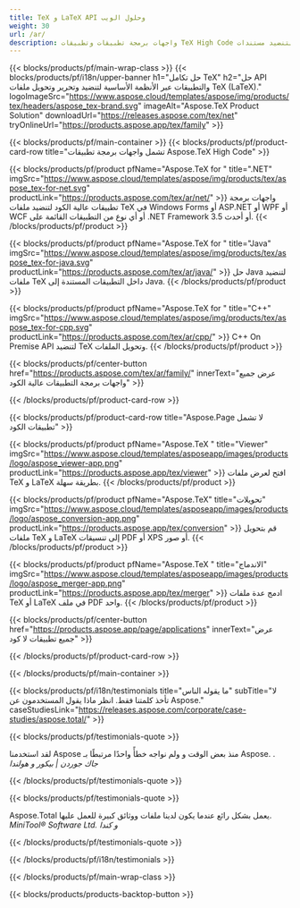 ```yaml
---
title: TeX و LaTeX API وحلول الويب
weight: 30
url: /ar/
description: واجهات برمجة تطبيقات وتطبيقات TeX High Code لتنضيد مستندات TeX ومعالجتها وتحويلها. يدعم هذا الحل أيضًا PDF و EPS و SVG ومعظم تنسيقات الصور كتنسيقات إخراج.
---
```


{{< blocks/products/pf/main-wrap-class >}}
{{< blocks/products/pf/i18n/upper-banner h1="حل تكامل TeX" h2="حل API والتطبيقات عبر الأنظمة الأساسية لتنضيد وتحرير وتحويل ملفات TeX (LaTeX)." logoImageSrc="https://www.aspose.cloud/templates/aspose/img/products/tex/headers/aspose_tex-brand.svg" imageAlt="Aspose.TeX Product Solution" downloadUrl="https://releases.aspose.com/tex/net" tryOnlineUrl="https://products.aspose.app/tex/family" >}}

{{< blocks/products/pf/main-container >}}
{{< blocks/products/pf/product-card-row title="تشمل واجهات برمجة تطبيقات Aspose.TeX High Code" >}}

{{< blocks/products/pf/product pfName="Aspose.TeX for " title=".NET" imgSrc="https://www.aspose.cloud/templates/aspose/img/products/tex/aspose_tex-for-net.svg" productLink="https://products.aspose.com/tex/ar/net/" >}}
واجهات برمجة تطبيقات عالية الكود لتنضيد ملفات TeX في Windows Forms أو ASP.NET أو WPF أو WCF أو أي نوع من التطبيقات القائمة على .NET Framework 3.5 أو أحدث.
{{< /blocks/products/pf/product >}}

{{< blocks/products/pf/product pfName="Aspose.TeX for " title="Java" imgSrc="https://www.aspose.cloud/templates/aspose/img/products/tex/aspose_tex-for-java.svg" productLink="https://products.aspose.com/tex/ar/java/" >}}
حل Java لتنضيد ملفات TeX داخل التطبيقات المستندة إلى Java.
{{< /blocks/products/pf/product >}}

{{< blocks/products/pf/product pfName="Aspose.TeX for " title="C++" imgSrc="https://www.aspose.cloud/templates/aspose/img/products/tex/aspose_tex-for-cpp.svg" productLink="https://products.aspose.com/tex/ar/cpp/" >}}
C++ On Premise API لتنضيد TeX وتحويل الملفات.
{{< /blocks/products/pf/product >}}

{{< blocks/products/pf/center-button href="https://products.aspose.com/tex/ar/family/" innerText="عرض جميع واجهات برمجة التطبيقات عالية الكود" >}}

{{< /blocks/products/pf/product-card-row >}}

{{< blocks/products/pf/product-card-row title="Aspose.Page لا تشمل تطبيقات الكود" >}}

{{< blocks/products/pf/product pfName="Aspose.TeX " title="Viewer" imgSrc="https://www.aspose.cloud/templates/asposeapp/images/products/logo/aspose_viewer-app.png" productLink="https://products.aspose.app/tex/viewer" >}}
افتح لعرض ملفات TeX و LaTeX بطريقة سهلة.
{{< /blocks/products/pf/product >}}

{{< blocks/products/pf/product pfName="Aspose.TeX" title="تحويلات" imgSrc="https://www.aspose.cloud/templates/asposeapp/images/products/logo/aspose_conversion-app.png" productLink="https://products.aspose.app/tex/conversion" >}}
قم بتحويل ملفات TeX و LaTeX إلى تنسيقات PDF أو XPS أو صور.
{{< /blocks/products/pf/product >}}

{{< blocks/products/pf/product pfName="Aspose.TeX " title="الاندماج" imgSrc="https://www.aspose.cloud/templates/asposeapp/images/products/logo/aspose_merger-app.png" productLink="https://products.aspose.app/tex/merger" >}}
ادمج عدة ملفات TeX أو LaTeX في ملف PDF واحد.
{{< /blocks/products/pf/product >}}

{{< blocks/products/pf/center-button href="https://products.aspose.app/page/applications" innerText="عرض جميع تطبيقات لا كود" >}}

{{< /blocks/products/pf/product-card-row >}}

{{< /blocks/products/pf/main-container >}}

{{< blocks/products/pf/i18n/testimonials title="ما يقوله الناس" subTitle="لا تأخذ كلمتنا فقط. انظر ماذا يقول المستخدمون عن Aspose." caseStudiesLink="https://releases.aspose.com/corporate/case-studies/aspose.total/" >}}

{{< blocks/products/pf/testimonials-quote >}}
<p class="first">
 لقد استخدمنا Aspose منذ بعض الوقت و ولم نواجه خطأً واحدًا مرتبطًا بـ Aspose. .
 <em>
  جاك جوردن | بيكور و هولندا
 </em>
</p>

{{< /blocks/products/pf/testimonials-quote >}}

{{< blocks/products/pf/testimonials-quote >}}
<p class="second">
 Aspose.Total يعمل بشكل رائع عندما يكون لدينا ملفات ووثائق كبيرة للعمل عليها.
 <em>
  MiniTool® Software Ltd. و كندا
 </em>
</p>

{{< /blocks/products/pf/testimonials-quote >}}

{{< /blocks/products/pf/i18n/testimonials >}}

{{< /blocks/products/pf/main-wrap-class >}}

{{< blocks/products/products-backtop-button >}}